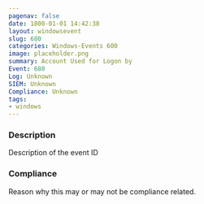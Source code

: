 ```yaml
---
pagenav: false
date: 1800-01-01 14:42:38
layout: windowsevent
slug: 680
categories: Windows-Events 600
image: placeholder.png
summary: Account Used for Logon by
Event: 680
Log: Unknown
SIEM: Unknown
Compliance: Unknown
tags:
- windows
---
```


### Description

Description of the event ID

### Compliance

Reason why this may or may not be compliance related.
